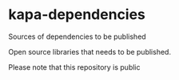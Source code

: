 # kapa-dependencies
Sources of dependencies to be published

Open source libraries that needs to be published.

Please note that this repository is public
